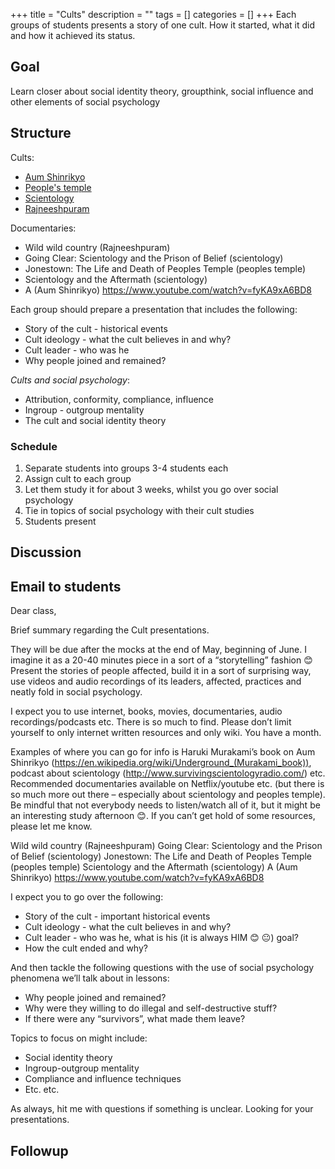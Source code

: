 +++
title = "Cults"
description = ""
tags = []
categories = []
+++
Each groups of students presents a story of one cult. How it started, what it did and how it achieved its status.

## Goal
Learn closer about social identity theory, groupthink, social influence and other elements of social psychology

## Structure

Cults:

- [Aum Shinrikyo](https://en.wikipedia.org/wiki/Aum_Shinrikyo)
- [People's temple](https://en.wikipedia.org/wiki/Peoples_Temple)
- [Scientology]()
- [Rajneeshpuram](https://en.wikipedia.org/wiki/Rajneeshpuram)

Documentaries:

- Wild wild country (Rajneeshpuram)
- Going Clear: Scientology and the Prison of Belief (scientology)
- Jonestown: The Life and Death of Peoples Temple (peoples temple)
- Scientology and the Aftermath (scientology)
- A (Aum Shinrikyo) https://www.youtube.com/watch?v=fyKA9xA6BD8

Each group should prepare a presentation that includes the following:

- Story of the cult - historical events
- Cult ideology - what the cult believes in and why?
- Cult leader - who was he
- Why people joined and remained?

*Cults and social psychology*:

- Attribution, conformity, compliance, influence
- Ingroup - outgroup mentality
- The cult and social identity theory

### Schedule
1. Separate students into groups 3-4 students each
2. Assign cult to each group
3. Let them study it for about 3 weeks, whilst you go over social psychology
4. Tie in topics of social psychology with their cult studies
5. Students present

## Discussion

## Email to students
Dear class,

Brief summary regarding the Cult presentations. 

They will be due after the mocks at the end of May, beginning of June. I imagine it as a 20-40 minutes piece in a sort of a “storytelling” fashion 😊 Present the stories of people affected, build it in a sort of surprising way, use videos and audio recordings of its leaders, affected, practices and neatly fold in social psychology. 

I expect you to use internet, books, movies, documentaries, audio recordings/podcasts etc. There is so much to find. Please don’t limit yourself to only internet written resources and only wiki. You have a month.

Examples of where you can go for info is Haruki Murakami’s book on Aum Shinrikyo (https://en.wikipedia.org/wiki/Underground_(Murakami_book)), podcast about scientology (http://www.survivingscientologyradio.com/) etc. Recommended documentaries available on Netflix/youtube etc.  (but there is so much more out there – especially about scientology and peoples temple). Be mindful that not everybody needs to listen/watch all of it, but it might be an interesting study afternoon 😊. If you can’t get hold of some resources, please let me know.

Wild wild country (Rajneeshpuram) 
Going Clear: Scientology and the Prison of Belief (scientology) 
Jonestown: The Life and Death of Peoples Temple (peoples temple)
Scientology and the Aftermath (scientology) 
A (Aum Shinrikyo) https://www.youtube.com/watch?v=fyKA9xA6BD8

I expect you to go over the following:

- Story of the cult - important historical events
- Cult ideology - what the cult believes in and why?
- Cult leader - who was he, what is his (it is always HIM 😊 😐) goal?
- How the cult ended and why?

And then tackle the following questions with the use of social psychology phenomena we’ll talk about in lessons:

- Why people joined and remained?
- Why were they willing to do illegal and self-destructive stuff?
- If there were any “survivors”, what made them leave?

Topics to focus on might include:

- Social identity theory
- Ingroup-outgroup mentality
- Compliance and influence techniques
- Etc. etc.

As always, hit me with questions if something is unclear. Looking for your presentations.

## Followup

